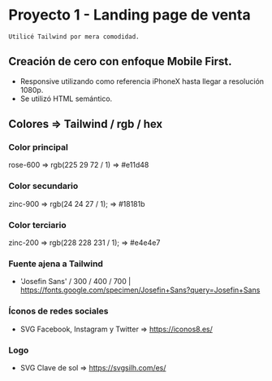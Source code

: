 # Proyecto 1 - Landing page de venta

`Utilicé Tailwind por mera comodidad.`

## Creación de cero con enfoque Mobile First.
- Responsive utilizando como referencia iPhoneX hasta llegar a resolución 1080p.
- Se utilizó HTML semántico.

## Colores => Tailwind / rgb / hex

### Color principal </br>
rose-600 => rgb(225 29 72 / 1) => 
#e11d48 </br>
### Color secundario </br>
zinc-900 => rgb(24 24 27 / 1); => #18181b </br>
### Color terciario </br>
zinc-200 => rgb(228 228 231 / 1); => #e4e4e7

### Fuente ajena a Tailwind
- 'Josefin Sans' / 300 / 400 / 700 |
https://fonts.google.com/specimen/Josefin+Sans?query=Josefin+Sans

### Íconos de redes sociales
- SVG Facebook, Instagram y Twitter =>  https://iconos8.es/

### Logo
- SVG Clave de sol => https://svgsilh.com/es/
